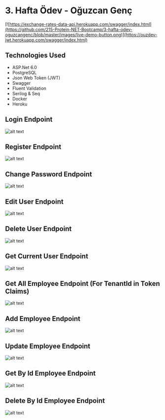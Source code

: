 # 3. Hafta Ödev - Oğuzcan Genç
[![https://exchange-rates-data-api.herokuapp.com/swagger/index.html](https://github.com/215-Protein-NET-Bootcamp/3-hafta-odev-oguzcangenc/blob/master/images/live-demo-button.png)](https://ouzdev-jwt.herokuapp.com/swagger/index.html)
## Technologies Used
* ASP.Net 6.0 
* PostgreSQL
* Json Web Token (JWT)
* Swagger
* Fluent Validation
* Serilog & Seq
* Docker
* Heroku

## Login Endpoint
![alt text](https://github.com/215-Protein-NET-Bootcamp/3-hafta-odev-oguzcangenc/blob/master/images/1.png)
## Register Endpoint
![alt text](https://github.com/215-Protein-NET-Bootcamp/3-hafta-odev-oguzcangenc/blob/master/images/2.png)
## Change Password Endpoint
![alt text](https://github.com/215-Protein-NET-Bootcamp/3-hafta-odev-oguzcangenc/blob/master/images/3.png)
## Edit User Endpoint
![alt text](https://github.com/215-Protein-NET-Bootcamp/3-hafta-odev-oguzcangenc/blob/master/images/4.png)
## Delete User Endpoint
![alt text](https://github.com/215-Protein-NET-Bootcamp/3-hafta-odev-oguzcangenc/blob/master/images/5.png)
## Get Current User Endpoint
![alt text](https://github.com/215-Protein-NET-Bootcamp/3-hafta-odev-oguzcangenc/blob/master/images/6.png)
## Get All Employee Endpoint (For TenantId in Token Claims)
![alt text](https://github.com/215-Protein-NET-Bootcamp/3-hafta-odev-oguzcangenc/blob/master/images/7.png)
## Add Employee Endpoint
![alt text](https://github.com/215-Protein-NET-Bootcamp/3-hafta-odev-oguzcangenc/blob/master/images/8.png)
## Update Employee Endpoint
![alt text](https://github.com/215-Protein-NET-Bootcamp/3-hafta-odev-oguzcangenc/blob/master/images/9.png)
## Get By Id Employee Endpoint
![alt text](https://github.com/215-Protein-NET-Bootcamp/3-hafta-odev-oguzcangenc/blob/master/images/10.png)
## Delete By Id Employee Endpoint
![alt text](https://github.com/215-Protein-NET-Bootcamp/3-hafta-odev-oguzcangenc/blob/master/images/11.png)
